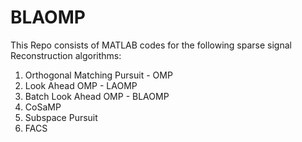 # BLAOMP
This Repo consists of MATLAB codes for the following sparse signal Reconstruction algorithms:
  
  1) Orthogonal Matching Pursuit - OMP
  2) Look Ahead OMP - LAOMP
  3) Batch Look Ahead OMP - BLAOMP
  4) CoSaMP
  5) Subspace Pursuit
  6) FACS
  
  
